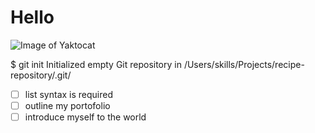 # Hello

![Image of Yaktocat](https://octodex.github.com/images/yaktocat.png)

$ git init
Initialized empty Git repository in /Users/skills/Projects/recipe-repository/.git/

- [ ] list syntax is required
- [ ] outline my portofolio
- [ ] introduce myself to the world
